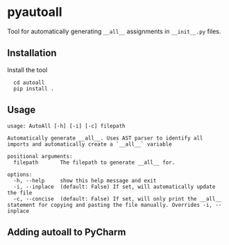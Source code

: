 # pyautoall

Tool for automatically generating `__all__` assignments
in `__init__.py` files.

## Installation

Install the tool

```shell
  cd autoall
  pip install .
```

## Usage

```
usage: AutoAll [-h] [-i] [-c] filepath

Automatically generate __all__. Uses AST parser to identify all imports and automatically create a `__all__` variable

positional arguments:
  filepath       The filepath to generate __all__ for.

options:
  -h, --help     show this help message and exit
  -i, --inplace  (default: False) If set, will automatically update the file
  -c, --concise  (default: False) If set, will only print the __all__ statement for copying and pasting the file manually. Overrides -i, --inplace
```

## Adding autoall to PyCharm

